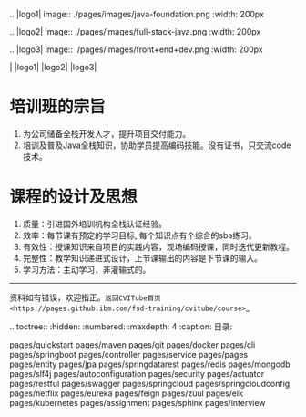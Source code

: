 .. |logo1| image:: ./pages/images/java-foundation.png
    :width: 200px

.. |logo2| image:: ./pages/images/full-stack-java.png
    :width: 200px

.. |logo3| image:: ./pages/images/front+end+dev.png
    :width: 200px

| |logo1|  |logo2|  |logo3| 


培训班的宗旨
=====================

   1. 为公司储备全栈开发人才，提升项目交付能力。
   2. 培训及普及Java全栈知识，协助学员提高编码技能。没有证书，只交流code技术。
   
课程的设计及思想
=====================

   1. 质量：引进国外培训机构全栈认证经验。
   2. 效率：每节课有预定的学习目标, 每个知识点有个综合的sba练习。
   3. 有效性：授课知识来自项目的实践内容，现场编码授课，同时迭代更新教程。
   4. 完整性：教学知识递进式设计，上节课输出的内容是下节课的输入。
   5. 学习方法：主动学习，非灌输式的。


----------

资料如有错误，欢迎指正。`返回CVITube首页 <https://pages.github.ibm.com/fsd-training/cvitube/course>`_


.. toctree::
   :hidden:
   :numbered:
   :maxdepth: 4
   :caption: 目录:

   pages/quickstart
   pages/maven
   pages/git
   pages/docker
   pages/cli
   pages/springboot
   pages/controller
   pages/service
   pages/pages
   pages/entity
   pages/jpa
   pages/springdatarest
   pages/redis
   pages/mongodb
   pages/slf4j
   pages/autoconfiguration
   pages/security
   pages/actuator
   pages/restful
   pages/swagger
   pages/springcloud
   pages/springcloudconfig
   pages/netflix
   pages/eureka
   pages/feign
   pages/zuul
   pages/elk
   pages/kubernetes
   pages/assignment
   pages/sphinx
   pages/interview

